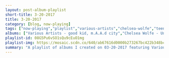 ```yaml
---
layout: post-album-playlist
short-title: 3-20-2017
title: 3-20-2017
category: [blog, now-playing]
tags: ["now-playing","playlist","various-artists","chelsea-wolfe","teenage-fanclub","can't-swim","various-artists","various-artists","third-eye-blind"]
albums: ["Various Artists - good kid, m.A.A.d city","Chelsea Wolfe - Unknown Rooms: A Collection of Acoustic Songs","Teenage Fanclub - Bandwagonesque","Can't Swim - Death Deserves a Name","Various Artists - Little Girl Blue - The Greatest Hits","Various Artists - Frank (Music and Songs by Stephen Rennicks)","Third Eye Blind - Third Eye Blind"]
playlist-id: 08G5Pu6vSO1sQu9cEuO1mg
playlist-img: https://mosaic.scdn.co/640/ab67616d0000b273267bc422b348bc278af4fa81ab67616d0000b273d28d2ebdedb220e479743797ab67616d0000b273d8a8886714a9acb17f5e721dab67616d0000b273f74fdd6f4f4b776902f0fb99
summary: "A playlist of albums I created on 03-20-2017 featuring Various Artists, Chelsea Wolfe, Teenage Fanclub, Can't Swim, Various Artists, Various Artists, and Third Eye Blind"
---
```

